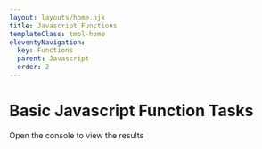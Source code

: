 ```yaml
---
layout: layouts/home.njk
title: Javascript Functions
templateClass: tmpl-home
eleventyNavigation:
  key: Functions
  parent: Javascript
  order: 2
---
```


<div class="container mt-5">
  <h1>Basic Javascript Function Tasks</h1>

  <p>Open the console to view the results</p>
</div>

<script>
    // function from task 1
    function outputMessage(){
        console.log("This is a message");
    }

    // function from task 2
    function createName(firstname, lastname) {
        fullName = firstname + ' ' + lastname;
        console.log(fullName);
    }

    // function from task 3
    function createFullName(firstname, lastname) {
        return firstname + ' ' + lastname;
    }

    // function from task 4
    function wearacoat(temp) {
        if (temp <10)
            return 'You should wear a coat when the temperature is '+temp;
        else
            return 'You should not wear a coat when the temperature is '+temp;
    }

    function wearACoatExtra(temp){
        strMessage = 'You don\'t need a coat';
        if (temp < 0) {
            strMessage  = 'Don\'t go outside';
        }
        else if (temp < 10) {
            strMessage = 'You need a coat and hat';
        }
        else if (temp < 15) {
            strMessage = 'You need a coat';
        }
        
        return strMessage;
    }

    function wearACoatExtraExtra(temp){
        var strMessage = '';
        if (temp < 0) {
            strMessage  = 'Don\'t go outside';
        }
        else if (temp < 10) {
            strMessage = 'You need a coat and hat';
        }
        else if (temp < 15) {
            strMessage = 'You need a coat';
        }
        if (!strMessage){
            strMessage = "You don't need to wear a coat";
        }
        
        return strMessage;
    }       
    console.log('Task 1 below');
    console.log('--------------');
    // calls the outputMessageFunction
    outputMessage();
    console.log('---------------');
    console.log('Task 1 above');
    console.log(' ');

    console.log('Task 2 below');
    console.log('--------------');
    // calls the createName function
    createName('Jim','Stott');
    var fname = 'Jane';
    var lname = 'Leaver'
    createName(fname,lname);
    console.log('---------------');
    console.log('Task 2 above');
    console.log(' ');

    console.log('Task 3 below');
    console.log('--------------');
    // calls the createFullName function which returns a string
    var fullName = createFullName(fname, lname);
    console.log(fullName);
    console.log(createFullName(fname, lname));
    console.log('---------------');
    console.log('Task 3 above');
    console.log(' ');

    console.log('Task 4 below');
    console.log('--------------');
    // calls the createFullName function which returns a string
    var temperature = 15;
    console.log(wearacoat(temperature));
    temperature = -5;
    console.log(wearacoat(temperature));
    console.log('---------------');
    console.log('Task 4 above');
    console.log(' ');

    console.log('--------Task 5 below ');
    console.log(wearACoatExtra(-4));
    console.log(wearACoatExtra(9));
    console.log(wearACoatExtra(14));
    console.log(wearACoatExtra(18));

    console.log('\n-------------Task 6 below ');
    console.log(wearACoatExtraExtra(-4));
    console.log(wearACoatExtraExtra(9));
    console.log(wearACoatExtraExtra(14));
    console.log(wearACoatExtraExtra(18));
   

</script>